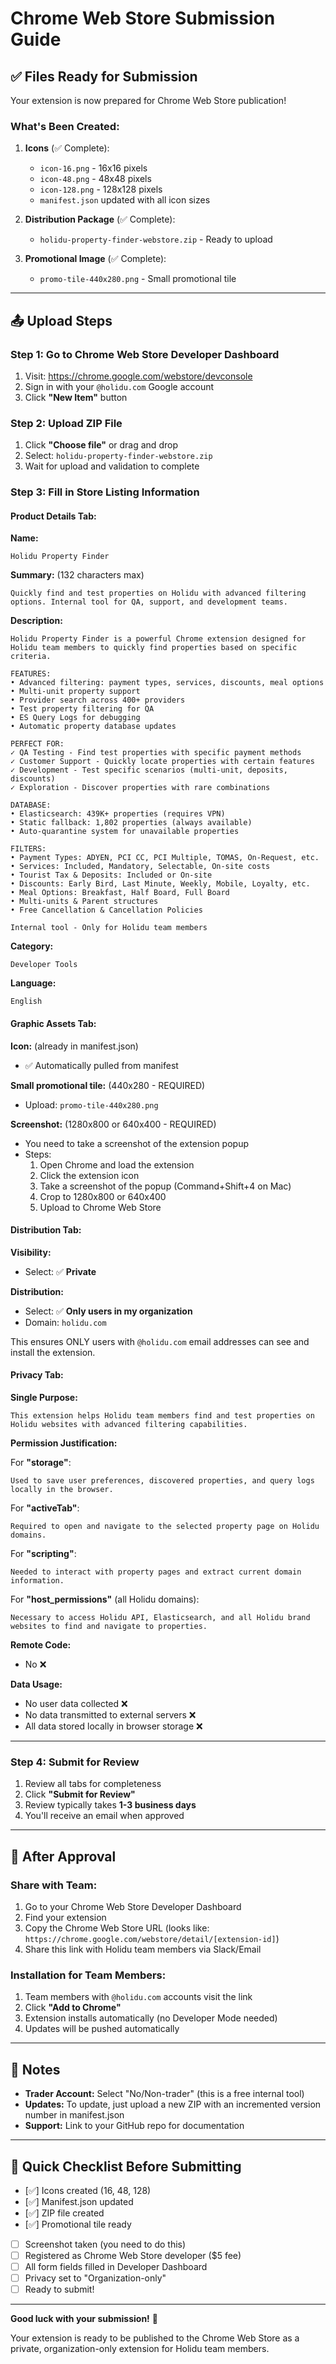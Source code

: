 # Chrome Web Store Submission Guide

## ✅ Files Ready for Submission

Your extension is now prepared for Chrome Web Store publication!

### What's Been Created:

1. **Icons** (✅ Complete):
   - `icon-16.png` - 16x16 pixels
   - `icon-48.png` - 48x48 pixels
   - `icon-128.png` - 128x128 pixels
   - `manifest.json` updated with all icon sizes

2. **Distribution Package** (✅ Complete):
   - `holidu-property-finder-webstore.zip` - Ready to upload

3. **Promotional Image** (✅ Complete):
   - `promo-tile-440x280.png` - Small promotional tile

---

## 📤 Upload Steps

### Step 1: Go to Chrome Web Store Developer Dashboard
1. Visit: https://chrome.google.com/webstore/devconsole
2. Sign in with your `@holidu.com` Google account
3. Click **"New Item"** button

### Step 2: Upload ZIP File
1. Click **"Choose file"** or drag and drop
2. Select: `holidu-property-finder-webstore.zip`
3. Wait for upload and validation to complete

### Step 3: Fill in Store Listing Information

#### **Product Details Tab:**

**Name:**
```
Holidu Property Finder
```

**Summary:** (132 characters max)
```
Quickly find and test properties on Holidu with advanced filtering options. Internal tool for QA, support, and development teams.
```

**Description:**
```
Holidu Property Finder is a powerful Chrome extension designed for Holidu team members to quickly find properties based on specific criteria.

FEATURES:
• Advanced filtering: payment types, services, discounts, meal options
• Multi-unit property support
• Provider search across 400+ providers
• Test property filtering for QA
• ES Query Logs for debugging
• Automatic property database updates

PERFECT FOR:
✓ QA Testing - Find test properties with specific payment methods
✓ Customer Support - Quickly locate properties with certain features
✓ Development - Test specific scenarios (multi-unit, deposits, discounts)
✓ Exploration - Discover properties with rare combinations

DATABASE:
• Elasticsearch: 439K+ properties (requires VPN)
• Static fallback: 1,802 properties (always available)
• Auto-quarantine system for unavailable properties

FILTERS:
• Payment Types: ADYEN, PCI CC, PCI Multiple, TOMAS, On-Request, etc.
• Services: Included, Mandatory, Selectable, On-site costs
• Tourist Tax & Deposits: Included or On-site
• Discounts: Early Bird, Last Minute, Weekly, Mobile, Loyalty, etc.
• Meal Options: Breakfast, Half Board, Full Board
• Multi-units & Parent structures
• Free Cancellation & Cancellation Policies

Internal tool - Only for Holidu team members
```

**Category:**
```
Developer Tools
```

**Language:**
```
English
```

#### **Graphic Assets Tab:**

**Icon:** (already in manifest.json)
- ✅ Automatically pulled from manifest

**Small promotional tile:** (440x280 - REQUIRED)
- Upload: `promo-tile-440x280.png`

**Screenshot:** (1280x800 or 640x400 - REQUIRED)
- You need to take a screenshot of the extension popup
- Steps:
  1. Open Chrome and load the extension
  2. Click the extension icon
  3. Take a screenshot of the popup (Command+Shift+4 on Mac)
  4. Crop to 1280x800 or 640x400
  5. Upload to Chrome Web Store

#### **Distribution Tab:**

**Visibility:**
- Select: ✅ **Private**

**Distribution:**
- Select: ✅ **Only users in my organization**
- Domain: `holidu.com`

This ensures ONLY users with `@holidu.com` email addresses can see and install the extension.

#### **Privacy Tab:**

**Single Purpose:**
```
This extension helps Holidu team members find and test properties on Holidu websites with advanced filtering capabilities.
```

**Permission Justification:**

For **"storage"**:
```
Used to save user preferences, discovered properties, and query logs locally in the browser.
```

For **"activeTab"**:
```
Required to open and navigate to the selected property page on Holidu domains.
```

For **"scripting"**:
```
Needed to interact with property pages and extract current domain information.
```

For **"host_permissions"** (all Holidu domains):
```
Necessary to access Holidu API, Elasticsearch, and all Holidu brand websites to find and navigate to properties.
```

**Remote Code:** 
- No ❌

**Data Usage:**
- No user data collected ❌
- No data transmitted to external servers ❌
- All data stored locally in browser storage ❌

---

### Step 4: Submit for Review

1. Review all tabs for completeness
2. Click **"Submit for Review"**
3. Review typically takes **1-3 business days**
4. You'll receive an email when approved

---

## 🎯 After Approval

### Share with Team:

1. Go to your Chrome Web Store Developer Dashboard
2. Find your extension
3. Copy the Chrome Web Store URL (looks like: `https://chrome.google.com/webstore/detail/[extension-id]`)
4. Share this link with Holidu team members via Slack/Email

### Installation for Team Members:

1. Team members with `@holidu.com` accounts visit the link
2. Click **"Add to Chrome"**
3. Extension installs automatically (no Developer Mode needed)
4. Updates will be pushed automatically

---

## 📝 Notes

- **Trader Account:** Select "No/Non-trader" (this is a free internal tool)
- **Updates:** To update, just upload a new ZIP with an incremented version number in manifest.json
- **Support:** Link to your GitHub repo for documentation

---

## 🚀 Quick Checklist Before Submitting

- [✅] Icons created (16, 48, 128)
- [✅] Manifest.json updated
- [✅] ZIP file created
- [✅] Promotional tile ready
- [ ] Screenshot taken (you need to do this)
- [ ] Registered as Chrome Web Store developer ($5 fee)
- [ ] All form fields filled in Developer Dashboard
- [ ] Privacy set to "Organization-only"
- [ ] Ready to submit!

---

**Good luck with your submission!** 🎉

Your extension is ready to be published to the Chrome Web Store as a private, organization-only extension for Holidu team members.

